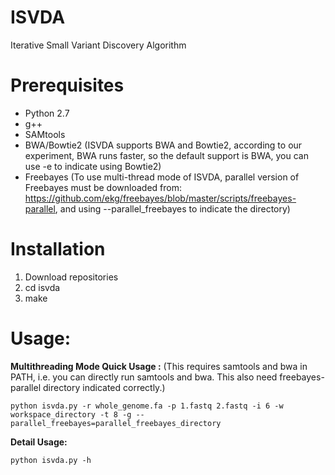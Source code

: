 # ISVDA
Iterative Small Variant Discovery Algorithm
# Prerequisites
- Python 2.7
- g++
- SAMtools
- BWA/Bowtie2 (ISVDA supports BWA and Bowtie2, according to our experiment, BWA runs faster, so the default support is BWA, you can use -e to indicate using Bowtie2)
- Freebayes (To use multi-thread mode of ISVDA, parallel version of Freebayes must be downloaded from: https://github.com/ekg/freebayes/blob/master/scripts/freebayes-parallel, and using --parallel_freebayes to indicate the directory)

# Installation
1. Download repositories
2. cd isvda
3. make

# Usage:
**Multithreading Mode Quick Usage :**
(This requires samtools and bwa in PATH, i.e. you can directly run samtools and bwa. This also need freebayes-parallel directory indicated correctly.)

```
python isvda.py -r whole_genome.fa -p 1.fastq 2.fastq -i 6 -w workspace_directory -t 8 -g --parallel_freebayes=parallel_freebayes_directory
```

**Detail Usage:**

```
python isvda.py -h
```
